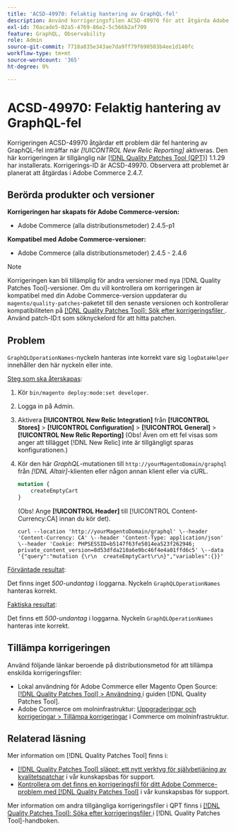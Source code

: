 ```yaml
---
title: 'ACSD-49970: Felaktig hantering av GraphQL-fel'
description: Använd korrigeringsfilen ACSD-49970 för att åtgärda Adobe Commerce-problemet där GraphQL-fel hanteras felaktigt när [!UICONTROL New Relic Reporting] är aktiverat.
exl-id: 70acade5-02a5-4769-86e2-5c566b2af709
feature: GraphQL, Observability
role: Admin
source-git-commit: 7718a835e343ae7da9ff79f690503b4ee1d140fc
workflow-type: tm+mt
source-wordcount: '365'
ht-degree: 0%

---
```


# ACSD-49970: Felaktig hantering av GraphQL-fel

Korrigeringen ACSD-49970 åtgärdar ett problem där fel hantering av GraphQL-fel inträffar när *[!UICONTROL New Relic Reporting]* aktiveras. Den här korrigeringen är tillgänglig när [[!DNL Quality Patches Tool (QPT)]](/help/announcements/adobe-commerce-announcements/magento-quality-patches-released-new-tool-to-self-serve-quality-patches.md) 1.1.29 har installerats. Korrigerings-ID är ACSD-49970. Observera att problemet är planerat att åtgärdas i Adobe Commerce 2.4.7.

## Berörda produkter och versioner

**Korrigeringen har skapats för Adobe Commerce-version:**

* Adobe Commerce (alla distributionsmetoder) 2.4.5-p1

**Kompatibel med Adobe Commerce-versioner:**

* Adobe Commerce (alla distributionsmetoder) 2.4.5 - 2.4.6

>[!NOTE]
>
>Korrigeringen kan bli tillämplig för andra versioner med nya [!DNL Quality Patches Tool]-versioner. Om du vill kontrollera om korrigeringen är kompatibel med din Adobe Commerce-version uppdaterar du `magento/quality-patches`-paketet till den senaste versionen och kontrollerar kompatibiliteten på [[!DNL Quality Patches Tool]: Sök efter korrigeringsfiler ](https://experienceleague.adobe.com/tools/commerce-quality-patches/index.html). Använd patch-ID:t som söknyckelord för att hitta patchen.

## Problem

`GraphQLOperationNames`-nyckeln hanteras inte korrekt vare sig `logDataHelper` innehåller den här nyckeln eller inte.

<u>Steg som ska återskapas</u>:

1. Kör `bin/magento deploy:mode:set developer`.
1. Logga in på Admin.
1. Aktivera **[!UICONTROL New Relic Integration]** från **[!UICONTROL Stores]** > **[!UICONTROL Configuration]** > **[!UICONTROL General]** > **[!UICONTROL New Relic Reporting]**
(Obs! Även om ett fel visas som anger att tillägget [!DNL New Relic] inte är tillgängligt sparas konfigurationen.)
1. Kör den här *GraphQL*-mutationen till `http://yourMagentoDomain/graphql` från *[!DNL Altair]*-klienten eller någon annan klient eller via cURL.

   ```GraphQL
   mutation {
       createEmptyCart
   }
   ```

   (Obs! Ange **[!UICONTROL Header]** till [!UICONTROL Content-Currency:CA] innan du kör det).

   ```cURL
   curl --location 'http://yourMagentoDomain/graphql' \--header 'Content-Currency: CA' \--header 'Content-Type: application/json' \--header 'Cookie: PHPSESSID=b5147f63fe5014ea523f262946; private_content_version=8d53dfda210a6e9bc46f4e4a01ffd6c5' \--data '{"query":"mutation {\r\n  createEmptyCart\r\n}","variables":{}}'
   ```

<u>Förväntade resultat</u>:

Det finns inget *500-undantag* i loggarna. Nyckeln `GraphQLOperationNames` hanteras korrekt.

<u>Faktiska resultat</u>:

Det finns ett *500-undantag* i loggarna. Nyckeln `GraphQLOperationNames` hanteras inte korrekt.

## Tillämpa korrigeringen

Använd följande länkar beroende på distributionsmetod för att tillämpa enskilda korrigeringsfiler:

* Lokal användning för Adobe Commerce eller Magento Open Source: [[!DNL Quality Patches Tool] > Användning ](https://experienceleague.adobe.com/docs/commerce-operations/tools/quality-patches-tool/usage.html) i guiden [!DNL Quality Patches Tool].
* Adobe Commerce om molninfrastruktur: [Uppgraderingar och korrigeringar > Tillämpa korrigeringar](https://experienceleague.adobe.com/docs/commerce-cloud-service/user-guide/develop/upgrade/apply-patches.html) i Commerce om molninfrastruktur.

## Relaterad läsning

Mer information om [!DNL Quality Patches Tool] finns i:

* [[!DNL Quality Patches Tool] släppt: ett nytt verktyg för självbetjäning av kvalitetspatchar](/help/announcements/adobe-commerce-announcements/magento-quality-patches-released-new-tool-to-self-serve-quality-patches.md) i vår kunskapsbas för support.
* [Kontrollera om det finns en korrigeringsfil för ditt Adobe Commerce-problem med  [!DNL Quality Patches Tool]](/help/support-tools/patches-available-in-qpt-tool/check-patch-for-magento-issue-with-magento-quality-patches.md) i vår kunskapsbas för support.

Mer information om andra tillgängliga korrigeringsfiler i QPT finns i [[!DNL Quality Patches Tool]: Söka efter korrigeringsfiler ](https://experienceleague.adobe.com/tools/commerce-quality-patches/index.html) i [!DNL Quality Patches Tool]-handboken.
